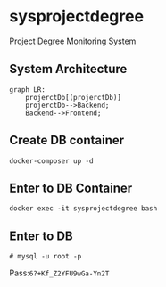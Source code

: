 # sysprojectdegree
Project Degree Monitoring System

## System Architecture
```mermaid
graph LR:
    projerctDb[(projerctDb)]
    projerctDb-->Backend;
    Backend-->Frontend;
```
## Create DB container
```
docker-composer up -d
```
## Enter to DB Container
```
docker exec -it sysprojectdegree bash
```
## Enter to DB
```
# mysql -u root -p
```
Pass:`6?+Kf_Z2YFU9wGa-Yn2T`

